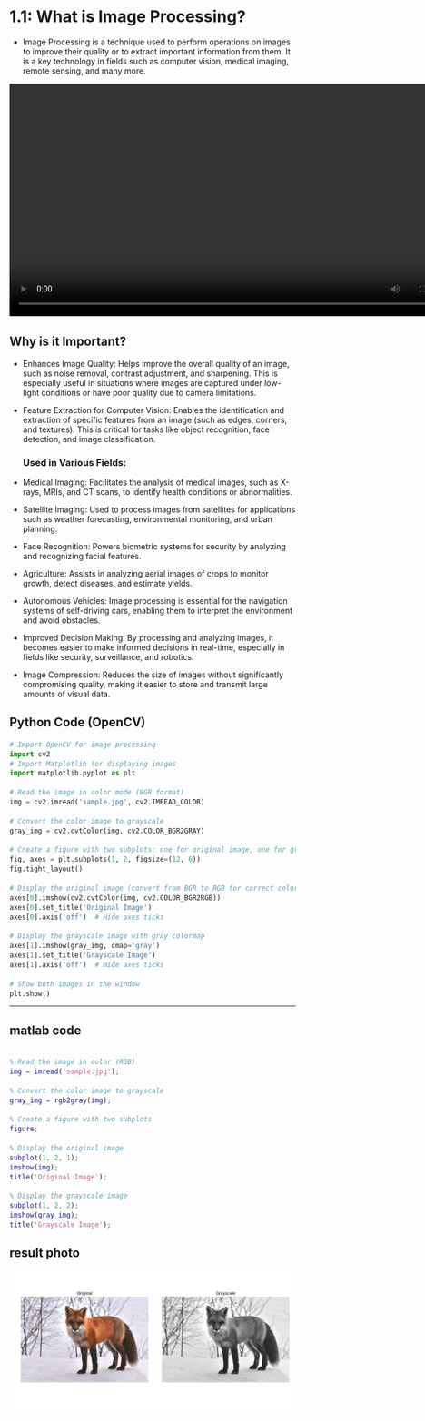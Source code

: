 # 1.1: What is Image Processing?

- Image Processing is a technique used to perform operations on images to improve their quality or to extract important information from them. It is a key technology in fields such as computer vision, medical imaging, remote sensing, and many more.



<video width="800" height="410" controls>
    <source src="photows/INTRO.mp4" type="video/mp4">
    Your browser does not support the video tag.
  </video

---

## Why is it Important?

- Enhances Image Quality: Helps improve the overall quality of an image, such as noise removal, contrast adjustment, and sharpening. This is especially useful in situations where images are captured under low-light conditions or have poor quality due to camera limitations.

- Feature Extraction for Computer Vision: Enables the identification and extraction of specific features from an image (such as edges, corners, and textures). This is critical for tasks like object recognition, face detection, and image classification.

  ### Used in Various Fields:

- Medical Imaging: Facilitates the analysis of medical images, such as X-rays, MRIs, and CT scans, to identify health conditions or abnormalities.

- Satellite Imaging: Used to process images from satellites for applications such as weather forecasting, environmental monitoring, and urban planning.

- Face Recognition: Powers biometric systems for security by analyzing and recognizing facial features.

- Agriculture: Assists in analyzing aerial images of crops to monitor growth, detect diseases, and estimate yields.

- Autonomous Vehicles: Image processing is essential for the navigation systems of self-driving cars, enabling them to interpret the environment and avoid obstacles.

- Improved Decision Making: By processing and analyzing images, it becomes easier to make informed decisions in real-time, especially in fields like security, surveillance, and robotics.

- Image Compression: Reduces the size of images without significantly compromising quality, making it easier to store and transmit large amounts of visual data.

## Python Code (OpenCV)

``` python
# Import OpenCV for image processing
import cv2
# Import Matplotlib for displaying images
import matplotlib.pyplot as plt

# Read the image in color mode (BGR format)
img = cv2.imread('sample.jpg', cv2.IMREAD_COLOR)

# Convert the color image to grayscale
gray_img = cv2.cvtColor(img, cv2.COLOR_BGR2GRAY)

# Create a figure with two subplots: one for original image, one for grayscale
fig, axes = plt.subplots(1, 2, figsize=(12, 6))
fig.tight_layout()

# Display the original image (convert from BGR to RGB for correct colors in matplotlib)
axes[0].imshow(cv2.cvtColor(img, cv2.COLOR_BGR2RGB))
axes[0].set_title('Original Image')
axes[0].axis('off')  # Hide axes ticks

# Display the grayscale image with gray colormap
axes[1].imshow(gray_img, cmap='gray')
axes[1].set_title('Grayscale Image')
axes[1].axis('off')  # Hide axes ticks

# Show both images in the window
plt.show()

```
---
## matlab code

``` matlab

% Read the image in color (RGB)
img = imread('sample.jpg');

% Convert the color image to grayscale
gray_img = rgb2gray(img);

% Create a figure with two subplots
figure;

% Display the original image
subplot(1, 2, 1);
imshow(img);
title('Original Image');

% Display the grayscale image
subplot(1, 2, 2);
imshow(gray_img);
title('Grayscale Image');

```

## result photo 
![alt](photows/grayscale.png)